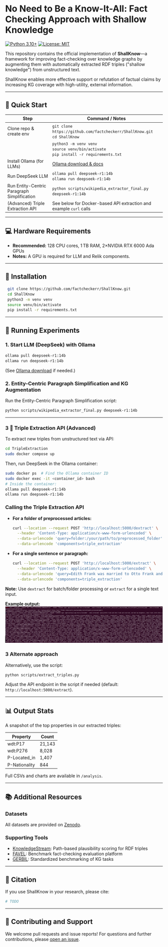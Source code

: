 
# No Need to Be a Know-It-All: Fact Checking Approach with Shallow Knowledge

[![Python 3.10+](https://img.shields.io/badge/python-3.10+-blue.svg)](https://www.python.org)
[![License: MIT](https://img.shields.io/badge/License-MIT-yellow.svg)](LICENSE)

This repository contains the official implementation of **ShallKnow**—a framework for improving fact-checking over knowledge graphs by augmenting them with automatically extracted RDF triples ("shallow knowledge") from unstructured text.

ShallKnow enables more effective support or refutation of factual claims by increasing KG coverage with high-utility, external information.

---

## 🚀 Quick Start

| **Step**                   | **Command / Notes**                                                               |
|----------------------------|-----------------------------------------------------------------------------------|
| Clone repo & create env    | `git clone https://github.com/factcheckerr/ShallKnow.git`<br>`cd ShallKnow`       |
|                            | `python3 -m venv venv`<br>`source venv/bin/activate`<br>`pip install -r requirements.txt` |
| Install Ollama (for LLMs)  | [Ollama download & docs](https://ollama.com/download)                             |
| Run DeepSeek LLM           | `ollama pull deepseek-r1:14b`<br>`ollama run deepseek-r1:14b`                     |
| Run Entity-Centric Paragraph Simplification         | `python scripts/wikipedia_extractor_final.py deepseek-r1:14b`                     |
| (Advanced) Triple Extraction API | See below for Docker-based API extraction and example `curl` calls         |

---

## 💻 Hardware Requirements

- **Recommended:** 128 CPU cores, 1 TB RAM, 2×NVIDIA RTX 6000 Ada GPUs
- **Notes:** A GPU is required for LLM and Relik components.

---

## 🔧 Installation

```bash
 git clone https://github.com/factcheckerr/ShallKnow.git
 cd ShallKnow  
 python3 -m venv venv
 source venv/bin/activate
 pip install -r requirements.txt
```

---

## 🧪 Running Experiments

### 1. Start LLM (DeepSeek) with Ollama

```bash
ollama pull deepseek-r1:14b
ollama run deepseek-r1:14b
```
(See [Ollama download](https://ollama.com/download) if needed.)

### 2. Entity-Centric Paragraph Simplification and KG Augmentation

Run the Entity-Centric Paragraph Simplification script:

```bash
python scripts/wikipedia_extractor_final.py deepseek-r1:14b
```

---

### 3 🔄 Triple Extraction API (Advanced)

To extract new triples from unstructured text via API:

```bash
cd TripleExtraction
sudo docker compose up
```
Then, run DeepSeek in the Ollama container:
```bash
sudo docker ps  # Find the Ollama container ID
sudo docker exec -it <container_id> bash
# Inside the container:
ollama pull deepseek-r1:14b
ollama run deepseek-r1:14b
```

### Calling the Triple Extraction API

- **For a folder of preprocessed articles:**
  ```bash
  curl --location --request POST 'http://localhost:5000/dextract' \
    --header 'Content-Type: application/x-www-form-urlencoded' \
    --data-urlencode 'query=folder:/your/path/to/preprocessed_folder' \
    --data-urlencode 'components=triple_extraction'
  ```

- **For a single sentence or paragraph:**
  ```bash
  curl --location --request POST 'http://localhost:5000/extract' \
    --header 'Content-Type: application/x-www-form-urlencoded' \
    --data-urlencode 'query=Edith Frank was married to Otto Frank and born in Frankfurt.' \
    --data-urlencode 'components=triple_extraction'
  ```

**Note:** Use `dextract` for batch/folder processing or `extract` for a single text input.

**Example output:**
![Overview](utils/triples_extraction.png)

### 3 Alternate approach
Alternatively, use the script:
```bash
python scripts/extract_triples.py
```
Adjust the API endpoint in the script if needed (default: `http://localhost:5000/extract`).

---

## 📊 Output Stats

A snapshot of the top properties in our extracted triples:

| Property         | Count    |
|------------------|----------|
| wdt:P17          | 21,143   |
| wdt:P276         | 8,028    |
| P-Located_in     | 1,407    |
| P-Nationality    | 844      |

Full CSVs and charts are available in `/analysis`.

---

## 📚 Additional Resources

### Datasets

All datasets are provided on [Zenodo](https://zenodo.org/records/15390036).

### Supporting Tools

- [KnowledgeStream](https://github.com/saschaTrippel/knowledgestream): Path-based plausibility scoring for RDF triples
- [FAVEL](https://github.com/dice-group/favel): Benchmark fact-checking evaluation platform
- [GERBIL](https://gerbil-kbc.aksw.org/gerbil/config): Standardized benchmarking of KG tasks

---

## 📜 Citation

If you use ShallKnow in your research, please cite:

```bibtex
# TODO
```

---

## 🤝 Contributing and Support

We welcome pull requests and issue reports! For questions and further contributions, please [open an issue](https://github.com/factcheckerr/ShallKnow/issues).
```
